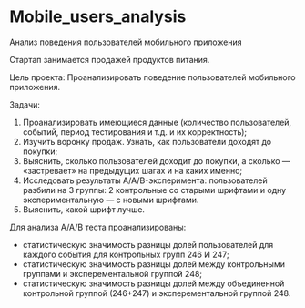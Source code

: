 # Mobile_users_analysis
Анализ поведения пользователей мобильного приложения

Cтартап занимается продажей продуктов питания.

Цель проекта: 
Проанализировать поведение пользователей мобильного приложения.

Задачи:

1. Проанализировать имеющиеся данные (количество пользователей, событий, период тестирования и
т.д. и их корректность);
2. Изучить воронку продаж. Узнать, как пользователи доходят до покупки;
3. Выяснить, сколько пользователей доходит до покупки, а сколько — «застревает» на предыдущих шагах и на каких именно;
4. Исследовать результаты A/A/B-эксперимента: пользователей разбили на 3 группы: 2 контрольные со старыми шрифтами и одну экспериментальную — с новыми шрифтами.
5. Выяснить, какой шрифт лучше.

Для анализа A/A/B теста проанализированы:
- статистическую значимость разницы долей пользователей для каждого события для контрольных групп 246 И 247;
- статистическую значимость разницы долей между контрольными группами и эксперементальной группой 248;
- статистическую значимость разницы долей между объединенной контрольной группой (246+247) и эксперементальной группой 248.

